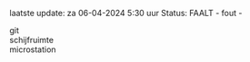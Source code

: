 laatste update: 
za 06-04-2024  5:30   uur 
Status: FAALT - fout - 
<div class="service R">git</div><div class="service R">schijfruimte</div><div class="service R">microstation</div>